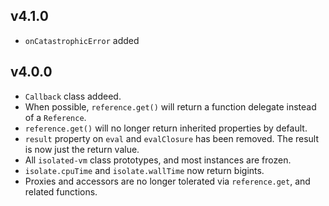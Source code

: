 ## v4.1.0
- `onCatastrophicError` added

## v4.0.0
- `Callback` class addeed.
- When possible, `reference.get()` will return a function delegate instead of a `Reference`.
- `reference.get()` will no longer return inherited properties by default.
- `result` property on `eval` and `evalClosure` has been removed. The result is now just the return
value.
- All `isolated-vm` class prototypes, and most instances are frozen.
- `isolate.cpuTime` and `isolate.wallTime` now return bigints.
- Proxies and accessors are no longer tolerated via `reference.get`, and related functions.
